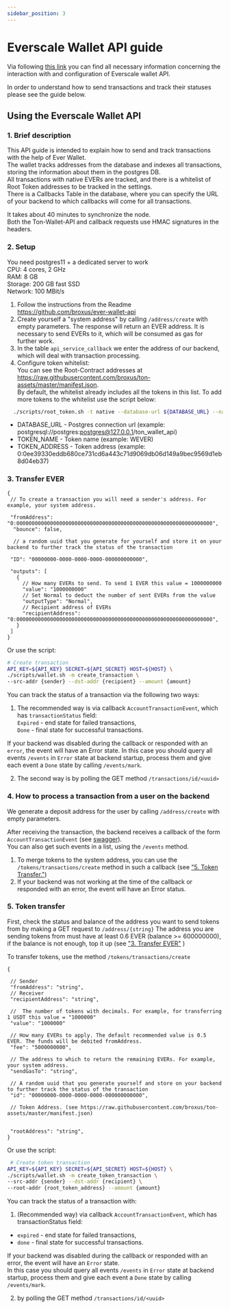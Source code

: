 ```yaml
---
sidebar_position: 3
---
```


# Everscale Wallet API guide

Via following [this link](https://github.com/broxus/ever-wallet-api) you can find all necessary information concerning the interaction with and configuration of Everscale wallet API. 

In order to understand how to send transactions and track their statuses please see the guide below.

## Using the Everscale Wallet API

### 1. Brief description

This API guide is intended to explain how to send and track transactions with the help of Ever Wallet.    
The wallet tracks addresses from the database and indexes all transactions, storing the information about them in the postgres DB.    
All transactions with native EVERs are tracked, and there is a whitelist of Root Token addresses to be tracked in the settings.   
There is a Callbacks Table in the database, where you can specify the URL of your backend to which callbacks will come for all transactions.

It takes about 40 minutes to synchronize the node.  
Both the Ton-Wallet-API and callback requests use HMAC signatures in the headers.

### 2. Setup

You need postgres11 + a dedicated server to work    
CPU: 4 cores, 2 GHz   
RAM: 8 GB    
Storage: 200 GB fast SSD    
Network: 100 MBit/s   

1. Follow the instructions from the Readme https://github.com/broxus/ever-wallet-api
2. Create yourself a "system address" by calling `/address/create` with empty parameters. The response will return an EVER address. It is necessary to send EVERs to it, which will be consumed as gas for further work.
3. In the table `api_service_callback` we enter the address of our backend, which will deal with transaction processing.
4. Configure token whitelist:   
You can see the Root-Contract addresses at https://raw.githubusercontent.com/broxus/ton-assets/master/manifest.json.  
By default, the whitelist already includes all the tokens in this list.
To add more tokens to the whitelist use the script below:

```bash
  ./scripts/root_token.sh -t native --database-url ${DATABASE_URL} --name ${TOKEN_NAME} --address ${TOKEN_ADDRESS}
```
- DATABASE_URL - Postgres connection url (example: postgresql://postgres:postgres@127.0.0.1/ton_wallet_api)
- TOKEN_NAME - Token name (example: WEVER)
- TOKEN_ADDRESS - Token address (example: 0:0ee39330eddb680ce731cd6a443c71d9069db06d149a9bec9569d1eb8d04eb37)

### 3. Transfer EVER

```
{
 // To create a transaction you will need a sender's address. For example, your system address.   

 "fromAddress": "0:0000000000000000000000000000000000000000000000000000000000000000",  
  "bounce": false,    

  // a random uuid that you generate for yourself and store it on your backend to further track the status of the transaction

 "ID": "00000000-0000-0000-0000-000000000000",      
 
 "outputs": [
   {
     // How many EVERs to send. To send 1 EVER this value = 1000000000
     "value": "1000000000"
     // Set Normal to deduct the number of sent EVERs from the value    
     "outputType": "Normal",    
     // Recipient address of EVERs    
     "recipientAddress": "0:0000000000000000000000000000000000000000000000000000000000000000",    
   }
 ]
}
```

Or use the script:

```bash
# Create transaction
API_KEY=${API_KEY} SECRET=${API_SECRET} HOST=${HOST} \
./scripts/wallet.sh -m create_transaction \
--src-addr {sender} --dst-addr {recipient} --amount {amount}
```

You can track the status of a transaction via the following two ways:

1. The recommended way is via callback `AccountTransactionEvent`, which has `transactionStatus` field:    
`Expired` - end state for failed transactions,  
`Done` - final state for successful transactions. 

If your backend was disabled during the callback or responded with an `error`, the event will have an Error state. In this case you should query all events `/events` in `Error` state at backend startup, process them and give each event a `Done` state by calling `/events/mark`. 

2. The second way is by polling the GET method `/transactions/id/<uuid>`

### 4. How to process a transaction from a user on the backend

We generate a deposit address for the user by calling  `/address/create` with empty parameters.

After receiving the transaction, the backend receives a callback of the form `AccountTransactionEvent` (see [swagger](https://tonapi.broxus.com/swagger.yaml)).   
You can also get such events in a list, using the `/events` method.

1. To merge tokens to the system address, you can use the `/tokens/transactions/create` method in such a callback (see ["5. Token Transfer."](#5-token-transfer))
2. If your backend was not working at the time of the callback or responded with an error, the event will have an Error status.

### 5. Token transfer

First, check the status and balance of the address you want to send tokens from by making a GET request to `/address/{string}`
The address you are sending tokens from must have at least 0.6 EVER (balance >= 600000000), if the balance is not enough, top it up (see ["3. Transfer EVER"](#3-transfer-ever) )

To transfer tokens, use the method `/tokens/transactions/create`

```
{

 // Sender  
 "fromAddress": "string",  
 // Receiver            
 "recipientAddress": "string",              

 //  The number of tokens with decimals. For example, for transferring 1 USDT this value = "1000000"
 "value": "1000000"

 // How many EVERs to apply. The default recommended value is 0.5 EVER. The funds will be debited fromAddress.
 "fee": "5000000000",  

 // The address to which to return the remaining EVERs. For example, your system address.
 "sendGasTo": "string",                                

 // A random uuid that you generate yourself and store on your backend to further track the status of the transaction
 "id": "00000000-0000-0000-0000-000000000000",      

 // Token Address. (see https://raw.githubusercontent.com/broxus/ton-assets/master/manifest.json)
 

 "rootAddress": "string",                    
}
```

Or use the script:

```bash
 # Create token transaction
API_KEY=${API_KEY} SECRET=${API_SECRET} HOST=${HOST} \
./scripts/wallet.sh -m create_token_transaction \
--src-addr {sender} --dst-addr {recipient} \
--root-addr {root_token_address} --amount {amount}
```
You can track the status of a transaction with: 
1) (Recommended way) via callback `AccountTransactionEvent`, which has transactionStatus field:
- `expired` - end state for failed transactions,
- `done` - final state for successful transactions. 


If your backend was disabled during the callback or responded with an error, the event will have an `Error` state.    
In this case you should query all events `/events` in `Error` state at backend startup, process them and give each event a `Done` state by calling `/events/mark`.  
 
2) by polling the GET method `/transactions/id/<uuid>`

